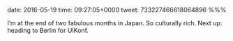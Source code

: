 date: 2016-05-19
time: 09:27:05+0000
tweet: 733227466618064896
%%%

I’m at the end of two fabulous months in Japan.  So culturally rich. Next up: heading to Berlin for UIKonf.
